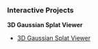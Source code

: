 ### Interactive Projects 


**3D Gaussian Splat Viewer**
- [3D Gaussian Splat Viewer](/gsplats/index.html)


